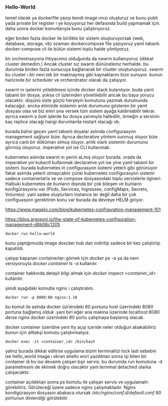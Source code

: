 ###  __Hello-World__

temel olarak ya dockerfile yazıp kendi image ımızı oluşturuz ve bunu publi yada private bir register i ye koyuyoruz her defaısnda build yapmamak için. daha sonra docker komutlarıyla bunu çalıştırıyoruz.

eğer birden fazla docker ile birilikte bir sistem oluşturuyorsak (web, database, storage, vb) ozaman dockercompose file yazıyoruz yaml tabanlı.  docker-compose cli ile bütün sistemi toplu halde yöntiyoruz.

bir orchestrasyona ihtiyacımız olduğunda da swarm kullanıyoruz (dikkat cluster demedim.) Ancak cluster sız swarm dününelemz herhalde. bu durumda birden fazla sunucuya bağlanarak bir cluster oluşturuyoruz. swarm bu cluster ı bir nevi tek bir makinaymış gibi kaynaklarını bize sunuyor. bunun haricinde bir scheduler ve orcherstrator olarak da çalışıyor.

swarm ın işelerini yötebilmesi içinde docker stack kulanılıyor. buda yaml tabanlı bir dosya. yoksa cli üzerinden yönetilebilir ancak bu baya yorucu olacaktır. düşünü siste göçtü herşeyin komutunu yazmak durumunda kalacağız. ancka elimizde sistemin anlık durumunu gösteren bir yaml dosyası olas ve biz emri ona versek tüm sistem ayağa kaldırılabilir tekrar. ayrıca swarm a özel işlerde bu dosya yarımıyla halledilir, örneğin a sersinin kaç replice olacağı hangi durumlarda restart olacağı vb.

burada bahsi geçen yaml tabanlı doyalar aslında configurasyon management sağlıyor bize. Ayrıca declerative yöntem sunmuş oluyor bize ayrıca canlı bir döküman olmuş oluyor. anlık olark sistemin durumunu görmüş oluyoruz. imperative yol ise CLI kullanmak.

kubernetes aslında swarm ın yerini aLmış oluyor burada. orada da imperative yol kubectl kullanmak declarative yol ise yine yaml tabanlı bir sistem. burada kubernetes in configurasyon sistemi yeterli gibi görünüyor fakat aslında yeterli olmaycaktır çünki kubernetes configurasyon sistemi sadece containerlarla ve ve compose dosyasındaki toplu servislerle ilgineri. Halbuki kubernetes de bunların dışında bir çok bileşen ve bunların konfigürasyonu var (Pods, Services, Ingresses, configMaps, Secrets, Volumes). yani sadee oluşturlarn instance lar değil daha bir çok configuasyon gerektiren konu var burada da devreye HELM giriyor.


https://www.magalix.com/blog/kubernetes-configuration-management-101

https://blog.argoproj.io/the-state-of-kubernetes-configuration-management-d8b06c1205


``` docker
docker run hello-world

```

bunu yaptığımızda image doxcker hub dan indirilip sadece bir kez çalıştırlıp kapatıldı.

çalışıp kapanan containerları gömek için _docker ps -a_ ya da neni versiyonuyla _docker container ls -a_ kullanılır.

container hakkında detaylı bilgi almak için _docker inspect <container_id>_ kullanılır.

şimdi aşağıdaki komutla nginx i çalıştıralım.

``` docker
docker run -p 8080:80 nginx:1.10
```
bu komut ile aslnda docker üzriendeki 80 portunu host üzerindeki 8080 portuna bağlamış olduk .yani biri eğer ana makina üzerinde localhost:8080 derse nginx docker üzerindeki 80 portu çalışmaya başlamış olacak.

docker container üzeridne yeni tty açıp içeride neler olduğun abakabiliriz bunun için alttakşi komutu çalıştırmalıyız.

``` docker
docker exec -it <container_id> /bin/bash 
```
yalnız burada dikkat edilirse uygulama bizim terminaliizi lock ladı sebebni ise hello_world image ı ekran ahello worl yazdıktan sonra işi biten bir container dı bu ise devamlı çalışan bşir servis. bu durumda run komutuna -d parametresini de eklmek doğru olacaktır yani terminal detached olarka çalışacaktır. 

container açıldıktan sonra _ps_ komutu ile çalışan servis ve uygulamalrı görebiliriz. Görüleceği üzere sadece nginx çalışmaktadır. Nginx kondigürasyon dosyasın abakaca olursak _/etc/nginx/conf.d/default.conf_ 80 portunun dinlendiği görülebilir.
